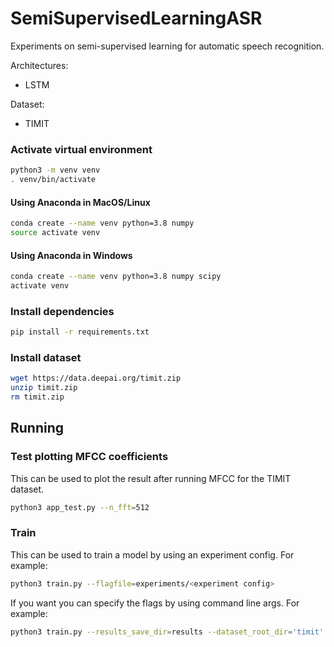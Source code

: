 # SemiSupervisedLearningASR

Experiments on semi-supervised learning for automatic speech recognition.

Architectures:
- LSTM

Dataset:
- TIMIT


### Activate virtual environment

```bash
python3 -m venv venv
. venv/bin/activate
```

#### Using Anaconda in MacOS/Linux

```bash
conda create --name venv python=3.8 numpy
source activate venv
```


#### Using Anaconda in Windows

```bash
conda create --name venv python=3.8 numpy scipy
activate venv
```

### Install dependencies

```bash
pip install -r requirements.txt
```

### Install dataset
```bash
wget https://data.deepai.org/timit.zip
unzip timit.zip
rm timit.zip
```

## Running

### Test plotting MFCC coefficients

This can be used to plot the result after running MFCC for the TIMIT dataset.
```bash
python3 app_test.py --n_fft=512
```

### Train

This can be used to train a model by using an experiment config. For example:
```bash
python3 train.py --flagfile=experiments/<experiment config>
```

If you want you can specify the flags by using command line args. For example:
```bash
python3 train.py --results_save_dir=results --dataset_root_dir='timit' --num_epochs=100
```
